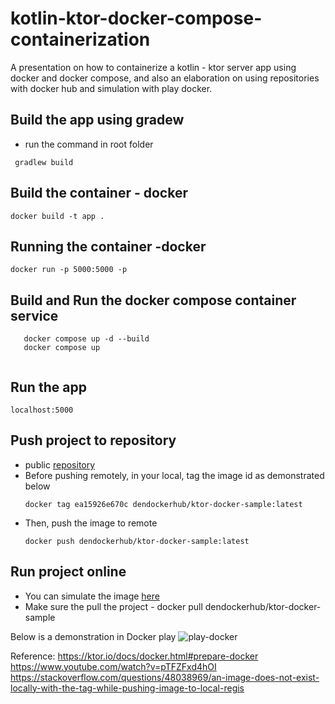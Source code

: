# kotlin-ktor-docker-compose-containerization

A presentation on how to containerize a kotlin - ktor server app using docker and docker compose, and also an elaboration on using repositories with docker hub and simulation with play docker.

## Build the app using gradew
- run the command in root folder

```
 gradlew build
```
 
## Build the container - docker
 ```
docker build -t app .
 ```

## Running the container -docker 
```
docker run -p 5000:5000 -p
```

## Build and Run the docker compose container service
 
 ```
    docker compose up -d --build
    docker compose up
  
 ```
 
## Run the app

 ``` 
 localhost:5000 
 ```

## Push project to repository
- public [repository](https://hub.docker.com/repository/docker/dendockerhub/ktor-docker-sample) 
- Before pushing remotely, in your local, tag the image id as demonstrated below
  ```
  docker tag ea15926e670c dendockerhub/ktor-docker-sample:latest
  ```
- Then, push the image to remote
    ```
    docker push dendockerhub/ktor-docker-sample:latest
    ```
## Run project online
- You can simulate the image [here](https://labs.play-with-docker.com/)
- Make sure the pull the project - docker pull dendockerhub/ktor-docker-sample

Below is a demonstration in Docker play
![play-docker](https://github.com/dengithub-dev/kotlin-ktor-docker-compose-containerization/tree/main/tmp/play-docker.png)

 Reference: 
 https://ktor.io/docs/docker.html#prepare-docker
 https://www.youtube.com/watch?v=pTFZFxd4hOI
 https://stackoverflow.com/questions/48038969/an-image-does-not-exist-locally-with-the-tag-while-pushing-image-to-local-regis
 